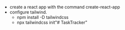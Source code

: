 * create a react app with the command create-react-app
* configure tailwind.
  * npm install -D tailwindcss
  * npx tailwindcss init"# TaskTracker" 

